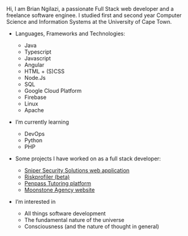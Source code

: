 Hi, I am Brian Ngilazi, a passionate Full Stack web developer and a freelance software enginee.
I studied first and second year Computer Science and Information Systems at the University of Cape Town.
  
- Languages, Frameworks and Technologies:
  - Java
  - Typescript
  - Javascript
  - Angular
  - HTML + (S)CSS
  - Node.Js
  - SQL
  - Google Cloud Platform
  - Firebase
  - Linux
  - Apache
  
- I’m currently learning
  - DevOps
  - Python
  - PHP
  
- Some projects I have worked on as a full stack developer:
  - [Sniper Security Solutions web application](https://snipersecurity.co.za/home)
  - [Riskprofiler (beta)](https://riskprofiler.co.za)
  - [Penpass Tutoring platform](https://penpass.net)
  - [Moonstone Agency website](https://moonstoneagency.co.za)

- I’m interested in
  - All things software development
  - The fundamental nature of the universe
  - Consciousness (and the nature of thought in general)
